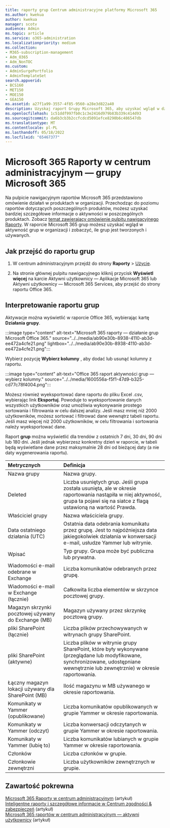 ```yaml
---
title: raporty grup Centrum administracyjne platformy Microsoft 365
ms.author: kwekua
author: kwekua
manager: scotv
audience: Admin
ms.topic: article
ms.service: o365-administration
ms.localizationpriority: medium
ms.collection:
- M365-subscription-management
- Adm_O365
- Adm_NonTOC
ms.custom:
- AdminSurgePortfolio
- AdminTemplateSet
search.appverid:
- BCS160
- MET150
- MOE150
- GEA150
ms.assetid: a27f1a99-3557-4f85-9560-a28e3d822a40
description: Uzyskaj raport Grupy Microsoft 365, aby uzyskać wgląd w działania grup w organizacji i zobaczyć, ile grup jest tworzonych i używanych.
ms.openlocfilehash: 1c51ddf997fb0c1c3e2416d979b83b339c414d93
ms.sourcegitcommit: da6b3cb3b2ccfcdcd5091efce8290b6c486547db
ms.translationtype: MT
ms.contentlocale: pl-PL
ms.lasthandoff: 05/18/2022
ms.locfileid: "65467377"
---
```

# <a name="microsoft-365-reports-in-the-admin-center---microsoft-365-groups"></a>Microsoft 365 Raporty w centrum administracyjnym — grupy Microsoft 365

Na pulpicie nawigacyjnym raportów Microsoft 365 przedstawiono omówienie działań w produktach w organizacji. Przechodząc do poziomu raportów dotyczących poszczególnych produktów, możesz uzyskać bardziej szczegółowe informacje o aktywności w poszczególnych produktach. Zobacz [temat zawierający omówienie pulpitu nawigacyjnego Raporty](activity-reports.md). W raporcie Microsoft 365 grup możesz uzyskać wgląd w aktywność grup w organizacji i zobaczyć, ile grup jest tworzonych i używanych.
  
## <a name="how-to-get-to-the-groups-report"></a>Jak przejść do raportu grup

1. W centrum administracyjnym przejdź do strony **Raporty** \> <a href="https://go.microsoft.com/fwlink/p/?linkid=2074756" target="_blank">Użycie</a>.

2. Na stronie głównej pulpitu nawigacyjnego kliknij przycisk **Wyświetl więcej** na karcie Aktywni użytkownicy — Aplikacje Microsoft 365 lub Aktywni użytkownicy — Microsoft 365 Services, aby przejść do strony raportu Office 365.
  
## <a name="interpret-the-groups-report"></a>Interpretowanie raportu grup

Aktywacje można wyświetlić w raporcie Office 365, wybierając kartę **Działania grupy**.

:::image type="content" alt-text="Microsoft 365 raporty — działanie grup Microsoft Office 365." source="../../media/ab90e30b-8938-4110-ab3d-ee472a4cfe21.png" lightbox="../../media/ab90e30b-8938-4110-ab3d-ee472a4cfe21.png":::

Wybierz pozycję **Wybierz kolumny** , aby dodać lub usunąć kolumny z raportu.

:::image type="content" alt-text="Office 365 raport aktywności grup — wybierz kolumny." source="../../media/1600556a-f5f1-47d9-b325-cd77c78f4004.png":::

Możesz również wyeksportować dane raportu do pliku Excel .csv, wybierając link **Eksportuj**. Powoduje to wyeksportowanie danych wszystkich użytkowników oraz umożliwia wykonywanie prostego sortowania i filtrowania w celu dalszej analizy. Jeśli masz mniej niż 2000 użytkowników, możesz sortować i filtrować dane wewnątrz tabeli raportu. Jeśli masz więcej niż 2000 użytkowników, w celu filtrowania i sortowania należy wyeksportować dane. 

Raport **grup** można wyświetlić dla trendów z ostatnich 7 dni, 30 dni, 90 dni lub 180 dni. Jeśli jednak wybierzesz konkretny dzień w raporcie, w tabeli będą wyświetlane dane przez maksymalnie 28 dni od bieżącej daty (a nie daty wygenerowania raportu).

|Metrycznych|Definicja|
|:-----|:-----|
|Nazwa grupy |Nazwa grupy. |
|Deleted |Liczba usuniętych grup. Jeśli grupa została usunięta, ale w okresie raportowania nastąpiła w niej aktywność, grupa ta pojawi się na siatce z flagą ustawioną na wartość Prawda. |
|Właściciel grupy |Nazwa właściciela grupy. |
|Data ostatniego działania (UTC) |Ostatnia data odebrania komunikatu przez grupę. Jest to najpóźniejsza data jakiegokolwiek działania w konwersacji e-mail, usłudze Yammer lub witrynie. |
|Wpisać |Typ grupy. Grupa może być publiczna lub prywatna. |
|Wiadomości e-mail odebrane w Exchange |Liczba komunikatów odebranych przez grupę.|
|Wiadomości e-mail w Exchange (łącznie) |Całkowita liczba elementów w skrzynce pocztowej grupy. |
|Magazyn skrzynki pocztowej używany do Exchange (MB) |Magazyn używany przez skrzynkę pocztową grupy. |
|pliki SharePoint (łącznie) |Liczba plików przechowywanych w witrynach grupy SharePoint. |
|pliki SharePoint (aktywne) |Liczba plików w witrynie grupy SharePoint, które były wykonywane (przeglądane lub modyfikowane, synchronizowane, udostępniane wewnętrznie lub zewnętrznie) w okresie raportowania. |
|Łączny magazyn lokacji używany dla SharePoint (MB) |Ilość magazynu w MB używanego w okresie raportowania. |
|Komunikaty w Yammer (opublikowane) |Liczba komunikatów opublikowanych w grupie Yammer w okresie raportowania. |
|Komunikaty w Yammer (odczyt) |Liczba konwersacji odczytanych w grupie Yammer w okresie raportowania. |
|Komunikaty w Yammer (lubię to) |Liczba komunikatów lubianych w grupie Yammer w okresie raportowania. |
|Członków |Liczba członków w grupie. |
|Członkowie zewnętrzni |Liczba użytkowników zewnętrznych w grupie.|


## <a name="related-content"></a>Zawartość pokrewna

[Microsoft 365 Raporty w centrum administracyjnym](activity-reports.md) (artykuł)\
[Inteligentne raporty i szczegółowe informacje w Centrum zgodności & zabezpieczeń](/microsoft-365/security/office-365-security/reports-and-insights-in-security-and-compliance) (artykuł)\
[Microsoft 365 raportów w centrum administracyjnym — aktywni użytkownicy](../../admin/activity-reports/active-users-ww.md) (artykuł)

